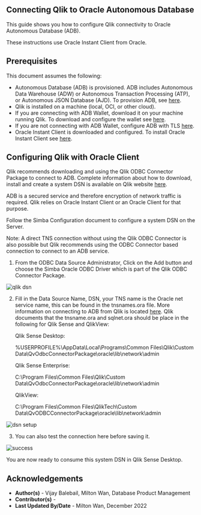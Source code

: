 ## **Connecting Qlik to Oracle Autonomous Database**

This guide shows you how to configure Qlik connectivity to Oracle Autonomous Database (ADB).

These instructions use Oracle Instant Client from Oracle.

## **Prerequisites**

This document assumes the following:

- Autonomous Database (ADB) is provisioned. ADB includes Autonomous Data Warehouse (ADW) or Autonomous Transaction Processing (ATP), or Autonomous JSON Database (AJD).  To provision ADB, see [here](https://docs.oracle.com/en/cloud/paas/autonomous-database/adbsa/autonomous-provision.html#GUID-0B230036-0A05-4CA3-AF9D-97A255AE0C08).
- Qlik is installed on a machine (local, OCI, or other cloud).   
- If you are connecting with ADB Wallet, download it on your machine running Qlik.  To download and configure the wallet see [here](https://docs.oracle.com/en/cloud/paas/autonomous-data-warehouse-cloud/cswgs/autonomous-connect-download-credentials.html#GUID-B06202D2-0597-41AA-9481-3B174F75D4B1).
- If you are not connecting with ADB Wallet, configure ADB with TLS [here](https://blogs.oracle.com/developers/post/securely-connecting-to-autonomous-db-without-a-wallet-using-tls).
- Oracle Instant Client is downloaded and configured.  To install Oracle Instant Client see [here](https://www.oracle.com/database/technologies/instant-client.html).

## **Configuring Qlik with Oracle Client**

Qlik recommends downloading and using the Qlik ODBC Connector Package to connect
to ADB. Complete information about how to download, install and create a system
DSN is available on Qlik website [here](https://help.qlik.com/en-US/connectors/Subsystems/ODBC_connector_help/Content/Connectors_ODBC/Introduction/ODBC-connector.htm).

ADB is a secured service and therefore encryption of network traffic is required. Qlik relies on Oracle Instant Client or an Oracle Client for that purpose.

Follow the Simba Configuration document to configure a system DSN on the Server.

Note: A direct TNS connection without using the Qlik ODBC Connector is also possible
but Qlik recommends using the ODBC Connector based connection to connect to an
ADB service.

1. From the ODBC Data Source Administrator, Click on the Add button and choose the Simba
   Oracle ODBC Driver which is part of the Qlik ODBC Connector Package.

![qlik dsn](./images/dsn-example.png)



2. Fill in the Data Source Name, DSN, your TNS name is the Oracle net service name, this can be found in the tnsnames.ora file.   More information on connecting to ADB from Qlik is located [here](https://help.qlik.com/en-US/connectors/Subsystems/ODBC_connector_help/Content/Connectors_ODBC/Oracle/Create-Oracle-connection.htm).  Qlik documents that the tnsname.ora and sqlnet.ora should be place in the following for Qlik Sense and QlikView:

   Qlik Sense Desktop:

   %USERPROFILE%\AppData\Local\Programs\Common Files\Qlik\Custom Data\QvOdbcConnectorPackage\oracle\lib\network\admin

   Qlik Sense Enterprise:

   C:\Program Files\Common Files\Qlik\Custom Data\QvOdbcConnectorPackage\oracle\lib\network\admin

   QlikView:

   C:\Program Files\Common Files\QlikTech\Custom Data\QvODBCConnectorPackage\oracle\lib\network\admin

![dsn setup](./images/dsn-setup.png)

3. You can also test the connection here before saving it.

![success](./images/success.png)



You are now ready to consume this system DSN in Qlik Sense Desktop.





## **Acknowledgements**

* **Author(s)** - Vijay Balebail, Milton Wan, Database Product Management
* **Contributor(s)** -
* **Last Updated By/Date** - Milton Wan, December 2022
